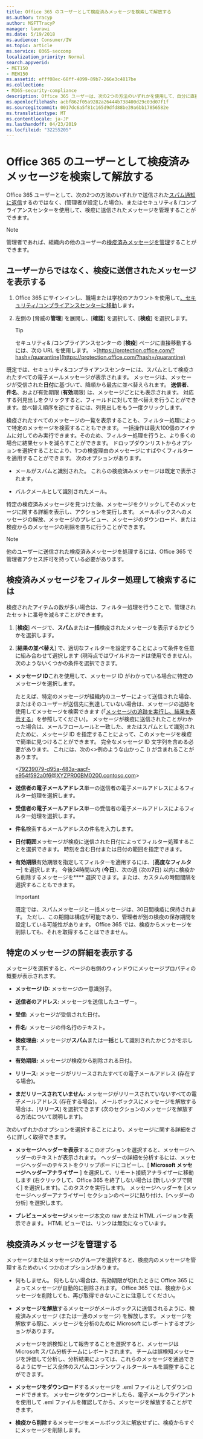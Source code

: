 ```yaml
---
title: Office 365 のユーザーとして検疫済みメッセージを検索して解放する
ms.author: tracyp
author: MSFTTracyP
manager: laurawi
ms.date: 5/19/2018
ms.audience: Consumer/IW
ms.topic: article
ms.service: O365-seccomp
localization_priority: Normal
search.appverid:
- MET150
- MEW150
ms.assetid: efff08ec-68ff-4099-89b7-266e3c4817be
ms.collection:
- M365-security-compliance
description: Office 365 ユーザーは、次の2つの方法のいずれかを使用して、自分に直接送信されたスパム通知に応答するか (管理者がこの機能を設定している場合)、またはセキュリティ&amp;のコンプライアンスでスパム検疫機能を使用することによって、スパム検疫メッセージを管理できます。拠点.
ms.openlocfilehash: acbf862f05a9282a26444b738400d29c03d07f1f
ms.sourcegitcommit: 0017dc6a5f81c165d9dfd88be39a6bb17856582e
ms.translationtype: MT
ms.contentlocale: ja-JP
ms.lasthandoff: 04/23/2019
ms.locfileid: "32255205"
---
```

# <a name="find-and-release-quarantined-messages-as-a-user-in-office-365"></a>Office 365 のユーザーとして検疫済みメッセージを検索して解放する

Office 365 ユーザーとして、次の2つの方法のいずれかで送信された[スパム通知に返信](use-spam-notifications-to-release-and-report-quarantined-messages.md)するのではなく、(管理者が設定した場合)、またはセキュリティ&amp; /コンプライアンスセンターを使用して、検疫に送信されたメッセージを管理することができます。 
  
> [!NOTE]
> 管理者であれば、組織内の他のユーザーの[検疫済みメッセージを管理](manage-quarantined-messages-and-files.md)することができます。 
  
## <a name="view-messages-that-were-sent-to-quarantine-instead-of-to-you"></a>ユーザーからではなく、検疫に送信されたメッセージを表示する

1. Office 365 にサインインし、職場または学校のアカウントを使用して[、セキュリティ/コンプライアンスセンターに移動](go-to-the-securitycompliance-center.md)します。 
    
2. 左側の [脅威の**管理**] を展開し、[**確認**] を選択して、[**検疫**] を選択します。
    
    > [!TIP]
    > セキュリティ&amp; /コンプライアンスセンターの [**検疫**] ページに直接移動するには、次の URL を使用します。 >[https://protection.office.com/?hash=/quarantine](https://protection.office.com/?hash=/quarantine)
  
既定では、セキュリティ&amp;コンプライアンスセンターには、スパムとして検疫されたすべての電子メールメッセージが表示されます。 メッセージは、メッセージが受信された**日付**に基づいて、降順から最古に並べ替えられます。 **送信者**、**件名**、および有効期限 (**有効**期限) は、メッセージごとにも表示されます。 対応する列見出しをクリックすると、フィールドに対して並べ替えを行うことができます。並べ替え順序を逆にするには、列見出しをもう一度クリックします。 
  
検疫されたすべてのメッセージの一覧を表示することも、フィルター処理によって特定のメッセージを検索することもできます。 一括操作は最大100個のアイテムに対してのみ実行できます。そのため、フィルター処理を行うと、より多くの場合に結果セットを減らすことができます。 ドロップダウンリストからオプションを選択することにより、1つの検査理由のメッセージにすばやくフィルターを適用することができます。 次のオプションがあります。
  
- メールがスパムと識別された。 これらの検疫済みメッセージは既定で表示されます。
    
- バルクメールとして識別されたメール。
    
特定の検疫済みメッセージを見つけた後、メッセージをクリックしてそのメッセージに関する詳細を表示し、アクションを実行します。 メールボックスへのメッセージの解放、メッセージのプレビュー、メッセージのダウンロード、または検疫からのメッセージの削除を直ちに行うことができます。
  
> [!NOTE]
> 他のユーザーに送信された検疫済みメッセージを処理するには、Office 365 で管理者アクセス許可を持っている必要があります。 
  
## <a name="to-filter-and-find-quarantined-messages"></a>検疫済みメッセージをフィルター処理して検索するには

検疫されたアイテムの数が多い場合は、フィルター処理を行うことで、管理されたセットに番号を減らすことができます。
  
1. [**検疫**] ページで、**スパム**または**一括**検疫されたメッセージを表示するかどうかを選択します。 
    
2. [**結果の並べ替え**] で、適切なフィルターを設定することによって条件を任意に組み合わせて選択します (現時点ではワイルドカードは使用できません)。 次のようないくつかの条件を選択できます。
    
  - **メッセージ ID**これを使用して、メッセージ ID がわかっている場合に特定のメッセージを選択します。 
    
    たとえば、特定のメッセージが組織内のユーザーによって送信された場合、またはそのユーザーが送信先に到達していない場合は、メッセージの追跡を使用してメッセージを検索できます (「[メッセージの追跡を実行し、結果を表示する](https://go.microsoft.com/fwlink/?LinkId=799737)」を参照してください)。 メッセージが検疫に送信されたことがわかった場合は、メールフロールールと一致した、またはスパムとして識別されたために、メッセージ ID を指定することによって、このメッセージを検疫で簡単に見つけることができます。 完全なメッセージ ID 文字列を含める必要があります。 これには、次の\<\>例のような山かっこ () が含まれることがあります。
    
    \<79239079-d95a-483a-aacf-e954f592a0f6@XYZPR00BM0200.contoso.com\>
    
  - **送信者の電子メールアドレス**単一の送信者の電子メールアドレスによるフィルター処理を選択します。 
    
  - **受信者の電子メールアドレス**単一の受信者の電子メールアドレスによるフィルター処理を選択します。 
    
  - **件名**検索するメールアドレスの件名を入力します。 
    
  - **日付範囲**メッセージが検疫に送信された日付によってフィルター処理することを選択できます。 時刻を含む日付または日付の範囲を指定できます。 
    
  - **有効期限**有効期限を指定してフィルターを適用するには、[**高度なフィルター**] を選択します。 今後24時間以内 (**今日**)、次の週 (次の**7**日) 以内に検疫から削除するメッセージを**** 選択できます。または、カスタムの時間間隔を選択することもできます。
    
    > [!IMPORTANT]
    > 既定では、スパムメッセージと一括メッセージは、30日間検疫に保持されます。 ただし、この期間は構成が可能であり、管理者が別の検疫の保存期間を設定している可能性があります。 Office 365 では、検疫からメッセージを削除しても、それを取得することはできません。 
  
## <a name="view-details-for-a-specific-message"></a>特定のメッセージの詳細を表示する

メッセージを選択すると、ページの右側のウィンドウにメッセージプロパティの概要が表示されます。
  
- **メッセージ ID:** メッセージの一意識別子。 
    
- **送信者のアドレス:** メッセージを送信したユーザー。 
    
- **受信:** メッセージが受信された日付。 
    
- **件名:** メッセージの件名行のテキスト。 
    
- **検疫理由:** メッセージが**スパム**または**一括**として識別されたかどうかを示します。
    
- **有効期限:** メッセージが検疫から削除される日付。 
    
- **リリース:** メッセージがリリースされたすべての電子メールアドレス (存在する場合)。 
    
- **まだリリースされていません:** メッセージがリリースされていないすべての電子メールアドレス (存在する場合)。 メールボックスにメッセージを解放する場合は、[**リリース**] を選択できます (次のセクションのメッセージを解放する方法について説明します)。 
    
次のいずれかのオプションを選択することにより、メッセージに関する詳細をさらに詳しく取得できます。
  
- **メッセージヘッダーを表示**するこのオプションを選択すると、メッセージヘッダーのテキストが表示されます。 ヘッダーの詳細を分析するには、メッセージヘッダーのテキストをクリップボードにコピーし、[ **Microsoft メッセージヘッダーアナライザー** ] を選択して、リモート接続アナライザーに移動します (右クリックして、Office 365 を終了しない場合は [新しいタブで開く] を選択します)。このタスクを実行します)。 メッセージヘッダーを [メッセージヘッダーアナライザー] セクションのページに貼り付け、[ヘッダーの分析] を選択します。 
    
- **プレビューメッセージ**メッセージ本文の raw または HTML バージョンを表示できます。 HTML ビューでは、リンクは無効になっています。 
    
## <a name="manage-your-quarantined-messages"></a>検疫済みメッセージを管理する

メッセージまたはメッセージのグループを選択すると、検疫内のメッセージを管理するためのいくつかのオプションがあります。
  
- 何もしません。 何もしない場合は、有効期限が切れたときに Office 365 によってメッセージが自動的に削除されます。 Office 365 では、検疫からメッセージを削除しても、再び取得できないことに注意してください。
    
- **メッセージを解放**するメッセージがメールボックスに送信されるように、検疫済みメッセージ (または一連のメッセージ) を解放します。 メッセージを解放する際に、メッセージを分析のために Microsoft にレポートするオプションがあります。 
    
    メッセージを誤検知として報告することを選択すると、メッセージは Microsoft スパム分析チームにレポートされます。 チームは誤検知メッセージを評価して分析し、分析結果によっては、これらのメッセージを通過できるようにサービス全体のスパムコンテンツフィルタールールを調整することができます。
    
- **メッセージをダウンロード**するメッセージを .eml ファイルとしてダウンロードできます。 メッセージをダウンロードしたら、電子メールクライアントを使用して .eml ファイルを確認してから、メッセージを解放することができます。 
    
- **検疫から削除**するメッセージをメールボックスに解放せずに、検疫からすぐにメッセージを削除します。 
    

